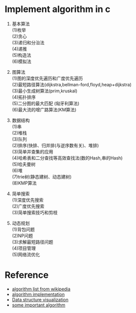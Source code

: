 Implement algorithm in c
========================

1. 基本算法  
     (1)枚举  
	 (2)贪心  
     (3)递归和分治法  
	 (4)递推  
     (5)构造法  
	 (6)模拟法  

2. 图算法  
     (1)图的深度优先遍历和广度优先遍历  
     (2)最短路径算法(dijkstra,bellman-ford,floyd,heap+dijkstra)   
     (3)最小生成树算法(prim,kruskal)   
     (4)拓扑排序   
     (5)二分图的最大匹配 (匈牙利算法)   
     (6)最大流的增广路算法(KM算法)  

3. 数据结构   
     (1)串   
	 (2)堆栈   
	 (3)队列   
     (2)排序(快排、归并排(与逆序数有关)、堆排)  
     (3)简单并查集的应用   
     (4)哈希表和二分查找等高效查找法(数的Hash,串的Hash)  
     (5)哈夫曼树  
     (6)堆   
     (7)trie树(静态建树、动态建树)   
     (8)KMP算法   

4. 简单搜索   
     (1)深度优先搜索   
     (2)广度优先搜索  
     (3)简单搜索技巧和剪枝  

5. 动态规划   
     (1)背包问题  
	 (2)NP问题  
     (3)求解最短路径问题  
	 (4)项目管理  
	 (5)网络流优化  

Reference
=========
* [algorithm list from wikipedia](http://en.wikipedia.org/wiki/List_of_algorithms)
* [algorithm implementation](http://www.keithschwarz.com/interesting/)
* [Data structure visualization](http://www.cs.usfca.edu/~galles/visualization/Algorithms.html)
* [some important algorithm](http://coolshell.cn/articles/2583.html)
